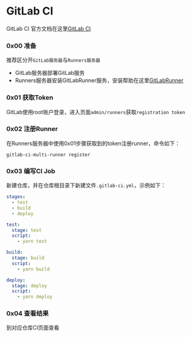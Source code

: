 # GitLab CI

GitLab CI 官方文档在这里[GitLab CI](https://docs.gitlab.com/ee/ci/)

### 0x00 准备

推荐区分开`GitLab服务器`与`Runners服务器`

* GitLab服务器部署GitLab服务
* Runners服务器安装GitLabRunner服务，安装帮助在这里[GitLabRunner](https://docs.gitlab.com/runner/install/)

### 0x01 获取Token

GitLab使用root账户登录，进入页面`admin/runners`获取`registration token`

### 0x02 注册Runner

在Runners服务器中使用0x01步骤获取到的token注册runner，命令如下：

```shell
gitlab-ci-multi-runner register
```

### 0x03 编写CI Job

新建仓库，并在仓库根目录下新建文件`.gitlab-ci.yml`，示例如下：

```yml
stages:
  - test
  - build
  - deploy

test:
  stage: test
  script:
    - yarn test

build:
  stage: build
  script:
    - yarn build

deploy:
  stage: deploy
  script:
    - yarn deploy
```

### 0x04 查看结果

到对应仓库CI页面查看